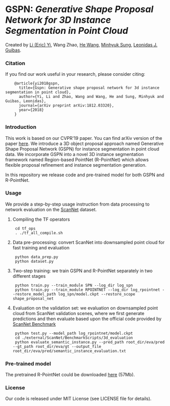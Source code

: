 # GSPN: *Generative Shape Proposal Network for 3D Instance Segmentation in Point Cloud*
Created by <a href="https://cs.stanford.edu/~ericyi/" target="_blank">Li (Eric) Yi</a>, Wang Zhao, <a href="http://ai.stanford.edu/~hewang/" target="_blank">He Wang</a>, <a href="https://mhsung.github.io/" target="_blank">Minhyuk Sung</a>, <a href="http://geometry.stanford.edu/member/guibas/" target="_blank">Leonidas J. Guibas</a>.

### Citation
If you find our work useful in your research, please consider citing:

        @article{yi2018gspn,
          title={Gspn: Generative shape proposal network for 3d instance segmentation in point cloud},
          author={Yi, Li and Zhao, Wang and Wang, He and Sung, Minhyuk and Guibas, Leonidas},
          journal={arXiv preprint arXiv:1812.03320},
          year={2018}
        }
        
### Introduction
This work is based on our CVPR'19 paper. You can find arXiv version of the paper <a href="https://arxiv.org/abs/1812.03320">here</a>. We introduce a 3D object proposal approach named Generative Shape Proposal Network (GSPN) for instance segmentation in point cloud data. We incorporate GSPN into a novel 3D instance segmentation framework named Region-based PointNet (R-PointNet) which allows flexible proposal refinement and instance segmentation generation.

In this repository we release code and pre-trained model for both GSPN and R-PointNet.

### Usage
We provide a step-by-step usage instruction from data processing to network evaluation on the <a href="http://www.scan-net.org/">ScanNet</a> dataset.

1. Compiling the TF operators

        cd tf_ops
        . ./tf_all_compile.sh
        
2. Data pre-processing: convert ScanNet into downsampled point cloud for fast training and evaluation

        python data_prep.py
        python dataset.py
        
3. Two-step training: we train GSPN and R-PointNet separately in two different stages

        python train.py --train_module SPN --log_dir log_spn
        python train.py --train_module RPOINTNET --log_dir log_rpointnet --restore_model_path log_spn/model.ckpt --restore_scope shape_proposal_net
        
4. Evaluation on the validation set: we evaluation on downsampled point cloud from ScanNet validation scenes, where we first generate predictions and then evaluate based upon the official code provided by <a href="https://github.com/ScanNet/ScanNet">ScanNet Benchmark</a>

        python test.py --model_path log_rpointnet/model.ckpt
        cd ./external/ScanNet/BenchmarkScripts/3d_evaluation
        python evaluate_semantic_instance.py --pred_path root_dir/eva/pred --gt_path root_dir/eva/gt --output_file root_dir/eva/pred/semantic_instance_evaluation.txt
        
### Pre-trained model
The pretrained R-PointNet could be downloaded <a href="https://shapenet.cs.stanford.edu/ericyi/rpointnet_pretrained.zip">here</a> (57Mb).

### License
Our code is released under MIT License (see LICENSE file for details).
